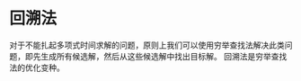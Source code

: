 # 回溯法
对于不能扎起多项式时间求解的问题，原则上我们可以使用穷举查找法解决此类问题，即先生成所有候选解，然后从这些候选解中找出目标解。
回溯法是穷举查找法的优化变种。

<!--stackedit_data:
eyJoaXN0b3J5IjpbODczNjYxNzY3XX0=
-->